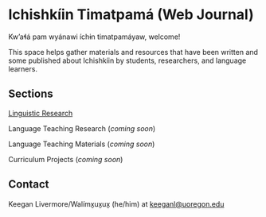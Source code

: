 # Ichishkíin Timatpamá (Web Journal)
Kw’aɬá pam wyánawi íchɨn timatpamáyaw, welcome! 

This space helps gather materials and resources that have been written and some published about Ichishkíin by students, researchers, and language learners.

## Sections

[Linguistic Research](https://kelivermore.github.io/ichishkiin-journal/linguistics.html)

Language Teaching Research (_coming soon_)

Language Teaching Materials (_coming soon_)

Curriculum Projects (_coming soon_)

## Contact

Keegan Livermore/Walímx̱ux̱ux̱ (he/him) at [keeganl@uoregon.edu](mailto:keeganl@uoregon.edu)

